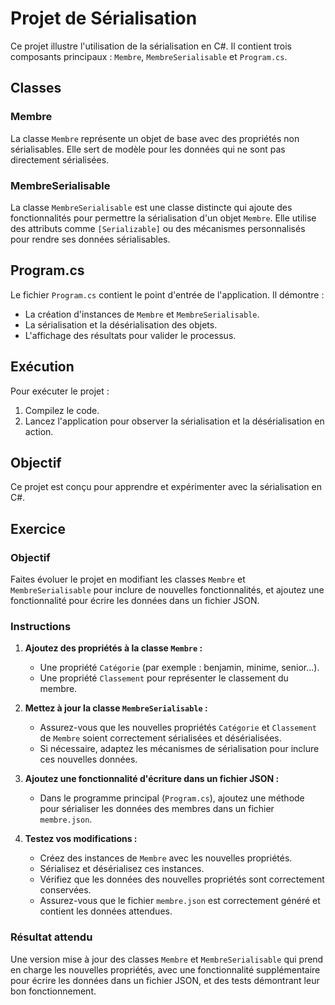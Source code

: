 # Projet de Sérialisation

Ce projet illustre l'utilisation de la sérialisation en C#. Il contient trois composants principaux : `Membre`, `MembreSerialisable` et `Program.cs`.

## Classes

### Membre
La classe `Membre` représente un objet de base avec des propriétés non sérialisables. Elle sert de modèle pour les données qui ne sont pas directement sérialisées.

### MembreSerialisable
La classe `MembreSerialisable` est une classe distincte qui ajoute des fonctionnalités pour permettre la sérialisation d'un objet `Membre`. Elle utilise des attributs comme `[Serializable]` ou des mécanismes personnalisés pour rendre ses données sérialisables.

## Program.cs
Le fichier `Program.cs` contient le point d'entrée de l'application. Il démontre :
- La création d'instances de `Membre` et `MembreSerialisable`.
- La sérialisation et la désérialisation des objets.
- L'affichage des résultats pour valider le processus.

## Exécution
Pour exécuter le projet :
1. Compilez le code.
2. Lancez l'application pour observer la sérialisation et la désérialisation en action.

## Objectif
Ce projet est conçu pour apprendre et expérimenter avec la sérialisation en C#.

## Exercice

### Objectif
Faites évoluer le projet en modifiant les classes `Membre` et `MembreSerialisable` pour inclure de nouvelles fonctionnalités, et ajoutez une fonctionnalité pour écrire les données dans un fichier JSON.

### Instructions
1. **Ajoutez des propriétés à la classe `Membre` :**
    - Une propriété `Catégorie` (par exemple : benjamin, minime, senior...).
    - Une propriété `Classement` pour représenter le classement du membre.

2. **Mettez à jour la classe `MembreSerialisable` :**
    - Assurez-vous que les nouvelles propriétés `Catégorie` et `Classement` de `Membre` soient correctement sérialisées et désérialisées.
    - Si nécessaire, adaptez les mécanismes de sérialisation pour inclure ces nouvelles données.

3. **Ajoutez une fonctionnalité d'écriture dans un fichier JSON :**
    - Dans le programme principal (`Program.cs`), ajoutez une méthode pour sérialiser les données des membres dans un fichier `membre.json`.

4. **Testez vos modifications :**
    - Créez des instances de `Membre` avec les nouvelles propriétés.
    - Sérialisez et désérialisez ces instances.
    - Vérifiez que les données des nouvelles propriétés sont correctement conservées.
    - Assurez-vous que le fichier `membre.json` est correctement généré et contient les données attendues.

### Résultat attendu
Une version mise à jour des classes `Membre` et `MembreSerialisable` qui prend en charge les nouvelles propriétés, avec une fonctionnalité supplémentaire pour écrire les données dans un fichier JSON, et des tests démontrant leur bon fonctionnement.
